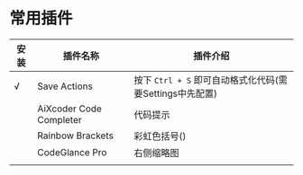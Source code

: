 # 常用插件

| 安装  | 插件名称                    | 插件介绍                                    |
|-----|-------------------------|-----------------------------------------|
| √   | Save Actions            | 按下 `Ctrl + S` 即可自动格式化代码(需要Settings中先配置) |
|     | AiXcoder Code Completer | 代码提示                                    |
|     | Rainbow Brackets        | 彩虹色括号()                                 |
|     | CodeGlance Pro          | 右侧缩略图                                   |
|     |                         |                                         |
